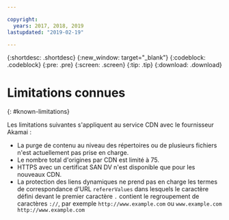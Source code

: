 ```yaml
---

copyright:
  years: 2017, 2018, 2019
lastupdated: "2019-02-19"

---
```


{:shortdesc: .shortdesc}
{:new_window: target="_blank"}
{:codeblock: .codeblock}
{:pre: .pre}
{:screen: .screen}
{:tip: .tip}
{:download: .download}

# Limitations connues
{: #known-limitations}

Les limitations suivantes s'appliquent au service CDN avec le fournisseur Akamai :
* La purge de contenu au niveau des répertoires ou de plusieurs fichiers n'est actuellement pas prise en charge.
* Le nombre total d'origines par CDN est limité à 75.
* HTTPS avec un certificat SAN DV n'est disponible que pour les nouveaux CDN.
* La protection des liens dynamiques ne prend pas en charge les termes de correspondance d'URL `refererValues` dans lesquels le caractère défini devant le premier caractère `.` contient le regroupement de caractères `://`, par exemple `http://www.example.com` ou `www.example.com http://www.example.com`
